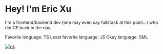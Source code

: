# Hey! I'm Eric Xu
I'm a frontend/backend dev (one may even say fullstack at this point...) who did CP back in the day. 


Favorite language: TS
Least favorite language: JS
Okay language: SML


[![ok](https://github-readme-stats.vercel.app/api/top-langs?username=cirex-web)](https://www.tomorrowtides.com/j2213.html)



